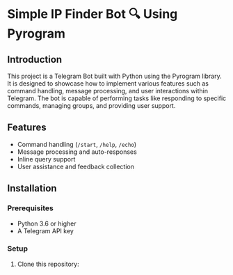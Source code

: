 # Simple IP Finder Bot 🔍 Using Pyrogram

## Introduction
This project is a Telegram Bot built with Python using the Pyrogram library. It is designed to showcase how to implement various features such as command handling, message processing, and user interactions within Telegram. The bot is capable of performing tasks like responding to specific commands, managing groups, and providing user support.

## Features
- Command handling (`/start`, `/help`, `/echo`)
- Message processing and auto-responses
- Inline query support
- User assistance and feedback collection

## Installation

### Prerequisites
- Python 3.6 or higher
- A Telegram API key

### Setup
1. Clone this repository:
